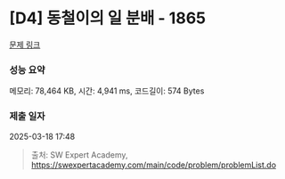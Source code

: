 # [D4] 동철이의 일 분배 - 1865 

[문제 링크](https://swexpertacademy.com/main/code/problem/problemDetail.do?contestProbId=AV5LuHfqDz8DFAXc) 

### 성능 요약

메모리: 78,464 KB, 시간: 4,941 ms, 코드길이: 574 Bytes

### 제출 일자

2025-03-18 17:48



> 출처: SW Expert Academy, https://swexpertacademy.com/main/code/problem/problemList.do